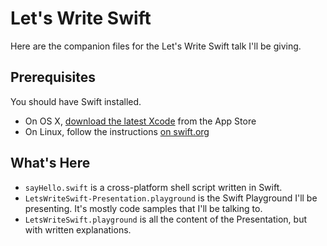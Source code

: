 # Let's Write Swift

Here are the companion files for the Let's Write Swift talk I'll be giving.

## Prerequisites
You should have Swift installed. 
* On OS X, [download the latest Xcode](https://itunes.apple.com/us/app/xcode/id497799835?mt=12) from the App Store
* On Linux, follow the instructions [on swift.org](https://swift.org/download/)

## What's Here
* `sayHello.swift` is a cross-platform shell script written in Swift. 
* `LetsWriteSwift-Presentation.playground` is the Swift Playground I'll be presenting. It's mostly code samples that I'll be talking to.
* `LetsWriteSwift.playground` is all the content of the Presentation, but with written explanations.
